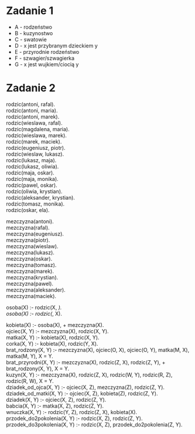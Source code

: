 # Zadanie 1

- A - rodzeństwo
- B - kuzynostwo
- C - swatowie
- D - x jest przybranym dzieckiem y
- E - przyrodnie rodzeństwo
- F - szwagier/szwagierka
- G - x jest wujkiem/ciocią y

# Zadanie 2

rodzic(antoni, rafal).  
rodzic(antoni, maria).  
rodzic(antoni, marek).  
rodzic(wieslawa, rafal).  
rodzic(magdalena, maria).  
rodzic(wieslawa, marek).  
rodzic(marek, maciek).  
rodzic(eugeniusz, piotr).  
rodzic(wieslaw, lukasz).  
rodzic(lukasz, maja).  
rodzic(lukasz, oliwia).  
rodzic(maja, oskar).  
rodzic(maja, monika).  
rodzic(pawel, oskar).  
rodzic(oliwia, krystian).  
rodzic(aleksander, krystian).  
rodzic(tomasz, monika).  
rodzic(oskar, ela).  

mezczyzna(antoni).  
mezczyzna(rafal).  
mezczyzna(eugeniusz).  
mezczyzna(piotr).  
mezczyzna(wieslaw).  
mezczyzna(lukasz).  
mezczyzna(oskar).  
mezczyzna(tomasz).  
mezczyzna(marek).  
mezczyzna(krystian).  
mezczyzna(pawel).  
mezczyzna(aleksander).  
mezczyzna(maciek).  

osoba(X) :- rodzic(X, _).  
osoba(X) :- rodzic(_, X).  

kobieta(X) :- osoba(X), \+ mezczyzna(X).  
ojciec(X, Y) :- mezczyzna(X), rodzic(X, Y).  
matka(X, Y) :- kobieta(X), rodzic(X, Y).  
corka(X, Y) :- kobieta(X), rodzic(Y, X).  
brat_rodzony(X, Y) :- mezczyzna(X), ojciec(O, X), ojciec(O, Y), matka(M, X), matka(M, Y), X \= Y.  
brat_przyrodni(X, Y) :- mezczyzna(X), rodzic(Z, X), rodzic(Z, Y), \+ brat_rodzony(X, Y), X \= Y.  
kuzyn(X, Y) :- mezczyzna(X), rodzic(Z, X), rodzic(W, Y), rodzic(R, Z), rodzic(R, W), X \= Y.  
dziadek_od_ojca(X, Y) :- ojciec(X, Z), mezczyzna(Z), rodzic(Z, Y).  
dziadek_od_matki(X, Y) :- ojciec(X, Z), kobieta(Z), rodzic(Z, Y).  
dziadek(X, Y) :- ojciec(X, Z), rodzic(Z, Y).  
babcia(X, Y) :- matka(X, Z), rodzic(Z, Y).  
wnuczka(X, Y) :- rodzic(Y, Z), rodzic(Z, X), kobieta(X).  
przodek_do2pokolenia(X, Y) :- rodzic(X, Z), rodzic(Z, Y).  
przodek_do3pokolenia(X, Y) :- rodzic(X, Z), przodek_do2pokolenia(Z, Y).  
